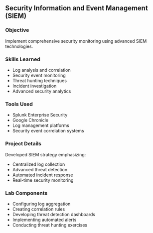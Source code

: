 ## Security Information and Event Management (SIEM)

### Objective
Implement comprehensive security monitoring using advanced SIEM technologies.

### Skills Learned
- Log analysis and correlation
- Security event monitoring
- Threat hunting techniques
- Incident investigation
- Advanced security analytics

### Tools Used
- Splunk Enterprise Security
- Google Chronicle
- Log management platforms
- Security event correlation systems

### Project Details
Developed SIEM strategy emphasizing:
- Centralized log collection
- Advanced threat detection
- Automated incident response
- Real-time security monitoring

### Lab Components
- Configuring log aggregation
- Creating correlation rules
- Developing threat detection dashboards
- Implementing automated alerts
- Conducting threat hunting exercises
